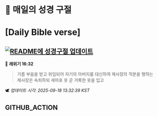 # 🙏 매일의 성경 구절
# [Daily Bible verse]
## [![README에 성경구절 업데이트](https://github.com/DONGSUKA/first_test/actions/workflows/update-readme-bible.yml/badge.svg)](https://github.com/DONGSUKA/first_test/actions/workflows/update-readme-bible.yml)
<!-- START_BIBLE_VERSE -->
📖 **레위기 16:32**
> 기름 부음을 받고 위임되어 자기의 아버지를 대신하여 제사장의 직분을 행하는 제사장은 속죄하되 세마포 옷 곧 거룩한 옷을 입고

🕊️ _업데이트 시각: 2025-09-18 13:32:39 KST_
  <!-- END_BIBLE_VERSE -->
## GITHUB_ACTION
